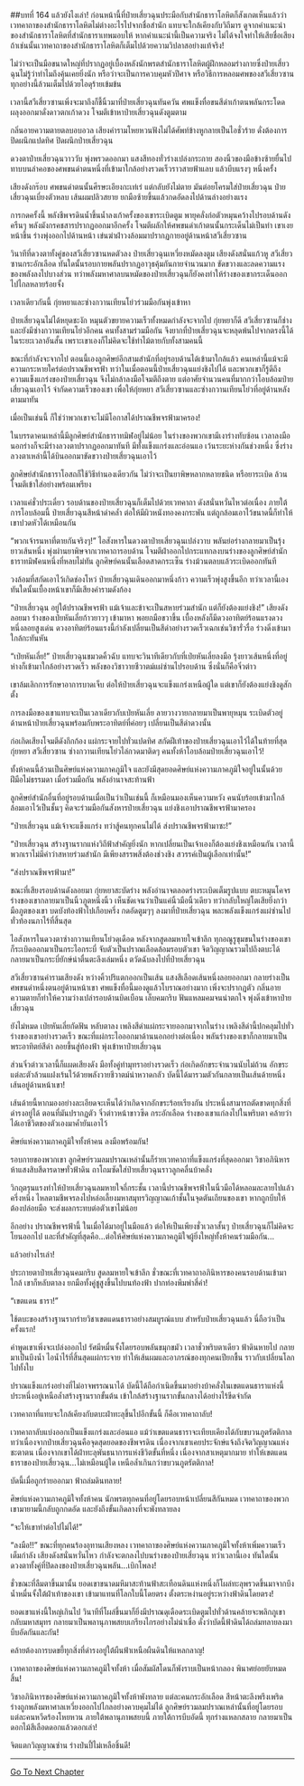 ##บทที่ 164 แล้วยังไงเล่า!
ก่อนหน้านี้ที่ป๋ายเสี่ยวฉุนประมือกับสำนักธาราโลหิตก็สังเกตเห็นแล้วว่าเวทคาถาของสำนักธาราโลหิตไม่ต่างอะไรไปจากชื่อสำนัก แทบจะใกล้เคียงกับวิถีมาร ดูจากคำแนะนำของสำนักธาราโลหิตที่สำนักธาราเทพมอบให้ หากคำแนะนำนี้เป็นความจริง ไม่ได้จงใจทำให้เสียชื่อเสียง ถ้าเช่นนั้นเวทคาถาของสำนักธาราโลหิตก็เต็มไปด้วยความวิปลาสอย่างแท้จริง! 

ไม่ว่าจะเป็นมือขนาดใหญ่ที่ปรากฏอยู่เบื้องหลังนักพรตสำนักธาราโลหิตผู้ฝึกหลอมร่างกายซึ่งป๋ายเสี่ยวฉุนไม่รู้ว่าทำไมถึงคุ้นเคยยิ่งนัก หรือว่าจะเป็นการควบคุมหัวปีศาจ หรือวิธีการหลอมศพของสวีเสี่ยวซาน ทุกอย่างนี้ล้วนเต็มไปด้วยไอดุร้ายเข้มข้น

เวลานี้สวีเสี่ยวซานเพิ่งจะมาถึงก็ชี้นิ้วมาที่ป๋ายเสี่ยวฉุนทันควัน ศพแข็งทื่อขนสีดำเก้าตนพลันกระโดดผลุงออกมาดั่งดาวตกเก้าดวง โจมตีเข้าหาป๋ายเสี่ยวฉุนดังตูมตาม

กลิ่นอายความตายตลบอบอวล เสียงคำรามโหยหวนฟังไม่ได้ศัพท์ข้างหูกลายเป็นไอชั่วร้าย ดั่งต้องการปิดผนึกแปดทิศ ปิดผนึกป๋ายเสี่ยวฉุน  

ดวงตาป๋ายเสี่ยวฉุนวาววับ พุ่งพรวดออกมา แสงสีทองทั่วร่างเปล่งกระกาย สองนิ้วของมือข้างซ้ายยื่นไปทาบบนลำคอของศพขนดำตนหนึ่งที่เข้ามาใกล้อย่างรวดเร็วราวสายฟ้าแลบ แล้วบีบแรงๆ หนึ่งครั้ง

เสียงดังกร๊อบ ศพขนดำตนนั้นศีรษะเอียงกะเท่เร่ แต่กลับยังไม่ตาย มันต่อยโครมใส่ป๋ายเสี่ยวฉุน ป๋ายเสี่ยวฉุนเบี่ยงตัวหลบ เส้นผมปลิวสยาย ยกมือซ้ายขึ้นแล้วกดอัดลงไปด้านล่างอย่างแรง

การกดครั้งนี้ พลังชีพจรดินน้ำขึ้นน้ำลงเก้าครั้งของเขาระเบิดตูม พายุคลั่งก่อตัวหมุนคว้างไปรอบด้านดังครืนๆ พลังมังกรคชสารปรากฏออกมาอีกครั้ง โจมตีผลักให้ศพขนดำเก้าตนนั้นกระเด็นไม่เป็นท่า เขาเงยหน้าขึ้น ร่างพุ่งออกไปด้านหน้า เข่นฆ่าฝ่าวงล้อมมาปรากฏกายอยู่ด้านหน้าสวีเสี่ยวซาน

วินาทีที่ดวงตาทั้งคู่ของสวีเสี่ยวซานหดตัวลง ป๋ายเสี่ยวฉุนเหวี่ยงหมัดลงตูม เสียงดังสนั่นแก้วหู สวีเสี่ยวซานกระอักเลือด ทันใดนั้นรอบกายพลันปรากฏอาวุธคุ้มกันกายจำนวนมาก ขัดขวางและลดความแรงของพลังลงไปบางส่วน ทว่าพลังมหาศาลบนหมัดของป๋ายเสี่ยวฉุนก็ยังคงทำให้ร่างของเขากระเด็นออกไปไกลหลายร้อยจั้ง

เวลาเดียวกันนี้ กุ่ยหยาและซ่างกวานเทียนโย่วร่วมมือกันพุ่งเข้าหา

ป๋ายเสี่ยวฉุนไม่ได้หยุดชะงัก หมุนตัวขยายความเร็วทั้งหมดกำลังจะจากไป กุ่ยหยาก็ดี สวีเสี่ยวซานก็ช่าง และยังมีซ่างกวานเทียนโย่วอีกคน คนทั้งสามร่วมมือกัน จึงยากที่ป๋ายเสี่ยวฉุนจะหลุดพ้นไปจากตรงนี้ได้ในระยะเวลาอันสั้น เพราะเขาเองก็ไม่คิดจะใช้ท่าไม้ตายกับทั้งสามคนนี้

ขณะที่กำลังจะจากไป ตอนนี้เองลูกศิษย์อีกสามสำนักที่อยู่รอบด้านได้เข้ามาใกล้แล้ว คนเหล่านี้แม้จะมีความกระหายใคร่ต่อปราณชีพจรฟ้า ทว่าในเมื่อตอนนี้ป๋ายเสี่ยวฉุนแย่งชิงไปได้ และพวกเขาก็รู้ดีถึงความแข็งแกร่งของป๋ายเสี่ยวฉุน จึงไม่กล้าลงมือโจมตีถึงตาย แต่อาศัยจำนวนคนที่มากกว่าโอบล้อมป๋ายเสี่ยวฉุนเอาไว้ จำกัดความเร็วของเขา เพื่อให้กุ่ยหยา สวีเสี่ยวซานและซ่างกวานเทียนโย่วที่อยู่ด้านหลังตามมาทัน 

เมื่อเป็นเช่นนี้ ก็ใช่ว่าพวกเขาจะไม่มีโอกาสได้ปราณชีพจรฟ้ามาครอง!

ในบรรดาคนเหล่านี้มีลูกศิษย์สำนักธาราทมิฬอยู่ไม่น้อย ในร่างของพวกเขามีเงาร่างทับซ้อน เวลาลงมือนอกร่างก็จะมีร่างลวงตาปรากฏออกมาทันที มีทั้งแข็งแกร่งและอ่อนแอ เว้นระยะห่างกันช่วงหนึ่ง ซึ่งร่างลวงตาเหล่านี้ได้บินออกมาขัดขวางป๋ายเสี่ยวฉุนเอาไว้

ลูกศิษย์สำนักธาราโอสถก็ใช้วิธีทำนองเดียวกัน ไม่ว่าจะเป็นยาพิษหลากหลายชนิด หรือยาระเบิด ล้วนโจมตีเข้าใส่อย่างพร้อมเพรียง

เวลาแค่ชั่วประเดี๋ยว รอบด้านของป๋ายเสี่ยวฉุนก็เต็มไปด้วยเวทคาถา ดังสนั่นหวั่นไหวต่อเนื่อง ภายใต้การโอบล้อมนี้ ป๋ายเสี่ยวฉุนสีหน้าดำคล้ำ ต่อให้มีผิวหนังทองคงกระพัน แต่ถูกล้อมเอาไว้ขนาดนี้ก็ทำให้เขาปวดหัวได้เหมือนกัน

“พวกเจ้ารนหาที่ตายกันจริงๆ!” ไอสังหารในดวงตาป๋ายเสี่ยวฉุนเปล่งวาบ พลันย่อร่างกลายมาเป็นรุ้งยาวเส้นหนึ่ง พุ่งผ่านยาพิษจากเวทคาถารอบด้าน โจมตีฝ่าออกไปกระแทกลงบนร่างของลูกศิษย์สำนักธาราทมิฬคนหนึ่งที่หลบไม่ทัน ลูกศิษย์คนนั้นเลือดสาดกระเซ็น ร่างม้วนตลบแล้วระเบิดออกทันที 

วงล้อมที่สกัดเอาไว้เกิดช่องโหว่ ป๋ายเสี่ยวฉุนเดินออกมาหนึ่งก้าว ความเร็วพุ่งสูงขึ้นอีก ทว่าเวลานี้เอง ทันใดนั้นเบื้องหน้าเขาก็มีเสียงคำรามดังก้อง

“ป๋ายเสี่ยวฉุน อยู่ใต้ปราณชีพจรฟ้า แม้เจ้าและข้าจะเป็นสหายร่วมสำนัก แต่ก็ยังต้องแย่งชิง!” เสียงดังลอยมา ร่างของเป่ยหันเลี่ยก้าวยาวๆ เข้ามาหา พอยกมือขวาขึ้น เบื้องหลังก็มีดวงอาทิตย์ร้อนแรงดวงหนึ่งลอยสูงเด่น ดวงอาทิตย์ร้อนแรงนี้กำลังเปลี่ยนเป็นสีดำอย่างรวดเร็วเฉกเช่นวิชารั่วรื่อ ร่วงดิ่งเข้ามาใกล้กะทันหัน

 “เป่ยหันเลี่ย!” ป๋ายเสี่ยวฉุนขมวดคิ้วฉับ แทบจะวินาทีเดียวกับที่เป่ยหันเลี่ยลงมือ รุ้งยาวเส้นหนึ่งที่อยู่ห่างก็เข้ามาใกล้อย่างรวดเร็ว พลังของวิชาวายชีวาตม์แผ่ซ่านไปรอบด้าน ซึ่งนั่นก็คือจิ๋วต่าว

เขาล้มเลิกการรักษาอาการบาดเจ็บ ต่อให้ป๋ายเสี่ยวฉุนจะแข็งแกร่งเหนือผู้ใด แต่เขาก็ยังต้องแย่งชิงดูสักตั้ง

การลงมือของเขาแทบจะเป็นเวลาเดียวกับเป่ยหันเลี่ย ลายวางวายกลายมาเป็นพายุหมุน ระเบิดตัวอยู่ด้านหน้าป๋ายเสี่ยวฉุนพร้อมกับพระอาทิตย์ที่ค่อยๆ เปลี่ยนเป็นสีดำดวงนั้น

ก่อเกิดเสียงโจมตีดังกึกก้อง แผ่กระจายไปทั่วแปดทิศ สกัดฝีเท้าของป๋ายเสี่ยวฉุนเอาไว้ได้ในท้ายที่สุด กุ่ยหยา สวีเสี่ยวซาน ซ่างกวานเทียนโย่วไล่กวดมาติดๆ คนทั้งห้าโอบล้อมป๋ายเสี่ยวฉุนเอาไว้!

ทั้งห้าคนนี้ล้วนเป็นศิษย์แห่งความภาคภูมิใจ และยังมีสุดยอดศิษย์แห่งความภาคภูมิใจอยู่ในนั้นด้วย ฝีมือไม่ธรรมดา เมื่อร่วมมือกัน พลังอำนาจสะท้านฟ้า 

ลูกศิษย์สำนักอื่นที่อยู่รอบด้านเมื่อเป็นว่าเป็นเช่นนี้ ก็เหมือนมองเห็นความหวัง คนนับร้อยเข้ามาใกล้ ล้อมเอาไว้เป็นชั้นๆ คิดจะร่วมมือกันสังหารป๋ายเสี่ยวฉุน แย่งชิงเอาปราณชีพจรฟ้ามาครอง

“ป๋ายเสี่ยวฉุน แม้เจ้าจะแข็งแกร่ง ทว่าสู้คนทุกคนไม่ได้ ส่งปราณชีพจรฟ้ามาซะ!”

“ป๋ายเสี่ยวฉุน สร้างฐานรากแห่งวิถีฟ้าสำคัญยิ่งนัก หากเปลี่ยนเป็นเจ้าเองก็ต้องแย่งชิงเหมือนกัน เวลานี้พวกเราไม่มีคำว่าสหายร่วมสำนัก มีเพียงสรรพสิ่งต้องช่วงชิง สวรรค์เป็นผู้เลือกเท่านั้น!”

“ส่งปราณชีพจรฟ้ามา!”

 ขณะที่เสียงรอบด้านดังลอยมา กุ่ยหยาสะบัดร่าง พลังอำนาจตลอดร่างระเบิดเต็มรูปแบบ ตบะหมุนโคจร ร่างของเขากลายมาเป็นนิ้วภูตหนึ่งนิ้ว เห็นชัดเจนว่าเป็นแค่นิ้วมือนิ้วเดียว ทว่ากลับใหญ่โตเสียยิ่งกว่ามือภูตของเขา บดบังท้องฟ้าไปเกือบครึ่ง กดอัดตูมๆๆ ลงมาที่ป๋ายเสี่ยวฉุน พละพลังแข็งแกร่งแผ่ซ่านไปทั่วท้องนภาไร้ที่สิ้นสุด

ไอสังหารในดวงตาซ่างกวานเทียนโย่วดุเดือด หลังจากสูดลมหายใจเข้าลึก ทุกอณูรูขุมขนในร่างของเขาก็ระเบิดออกมาเป็นกระไอกระบี่ จับตัวเป็นปราณเลือดล้อมรอบตัวเขา จิตวิญญาณรวมไปถึงตบะได้กลายมาเป็นกระบี่ยักษ์น่าตื่นตะลึงเล่มหนึ่ง ตวัดฉับลงไปที่ป๋ายเสี่ยวฉุน

สวีเสี่ยวซานคำรามเสียงดัง หว่างคิ้วปริแตกออกเป็นเส้น แสงสีเลือดเส้นหนึ่งลอยออกมา กลายร่างเป็นศพขนดำหนึ่งตนอยู่ด้านหน้าเขา ศพแข็งทื่อนี้มองดูแล้วโบราณอย่างมาก เพิ่งจะปรากฏตัว กลิ่นอายความตายก็ทำให้ความว่างเปล่ารอบด้านบิดเบือน เล็บคมกริบ ฟันแหลมคมจนน่าตกใจ พุ่งดิ่งเข้าหาป๋ายเสี่ยวฉุน

ยังไม่หมด เป่ยหันเลี่ยกัดฟัน หลับตาลง เพลิงสีดำแผ่กระจายออกมาจากในร่าง เพลิงสีดำนี้ปกคลุมไปทั่วร่างของเขาอย่างรวดเร็ว ขณะที่แผ่กระไอออกมาด้านนอกอย่างต่อเนื่อง พลันร่างของเขาก็กลายมาเป็นพระอาทิตย์สีดำ ลอยขึ้นสู่ท้องฟ้า พุ่งเข้าหาป๋ายเสี่ยวฉุน

ส่วนจิ๋วต่าวเวลานี้ก็แผดเสียงดัง มือทั้งคู่ทำมุทราอย่างรวดเร็ว ก่อเกิดอักขระจำนวนนับไม่ถ้วน อักขระแต่ละตัวล้วนแฝงเร้นไว้ด้วยพลังวายชีวาตม์น่าหวาดกลัว บัดนี้ได้มารวมตัวกันกลายเป็นเส้นด้ายหนึ่งเส้นอยู่ด้านหน้าเขา!

เส้นด้ายนี้หากมองอย่างละเอียดจะเห็นได้ว่าเกิดจากอักขระร้อยเรียงกัน ประหนึ่งสามารถตัดขาดทุกสิ่งที่ดำรงอยู่ได้ ตอนที่มันปรากฏตัว จิ๋วต่าวหน้าขาวซีด กระอักเลือด ร่างของเขาแก่ลงไปในพริบตา คล้ายว่าได้เอาชีวิตของตัวเองมาค้ำยันเอาไว้

ศิษย์แห่งความภาคภูมิใจทั้งห้าคน ลงมือพร้อมกัน!

รอบกายของพวกเขา ลูกศิษย์รวมลมปราณเหล่านั้นก็ร่ายเวทคาถาที่แข็งแกร่งที่สุดออกมา วิชาอภินิหารห้าแสงสิบสีดารดาษทั่วฟ้าดิน ถาโถมซัดใส่ป๋ายเสี่ยวฉุนราวลูกคลื่นบ้าคลั่ง

วิกฤตรุนแรงทำให้ป๋ายเสี่ยวฉุนลมหายใจถี่กระชั้น เวลานี้ปราณชีพจรฟ้าในนิ้วมือได้หลอมละลายไปแล้วครึ่งหนึ่ง ไหลตามชีพจรลงไปหล่อเลี้ยงมหาสมุทรวิญญาณเก้าชั้นในจุดตันเถียนของเขา หากถูกบีบให้ต้องปล่อยมือ จะส่งผลกระทบต่อตัวเขาไม่น้อย

อีกอย่าง ปราณชีพจรฟ้านี้ ในเมื่อได้มาอยู่ในมือแล้ว ต่อให้เป็นเพียงชั่วเวลาสั้นๆ ป๋ายเสี่ยวฉุนก็ไม่คิดจะโยนออกไป และที่สำคัญที่สุดคือ...ต่อให้ศิษย์แห่งความภาคภูมิใจผู้ยิ่งใหญ่ทั้งห้าคนร่วมมือกัน...

แล้วอย่างไรเล่า!

ประกายตาป๋ายเสี่ยวฉุนคมกริบ สูดลมหายใจเข้าลึก ชั่วขณะที่เวทคาถาอภินิหารของคนรอบด้านเข้ามาใกล้ เขาก็หลับตาลง ยกมือทั้งคู่ชูสูงขึ้นไปบนท้องฟ้า ปากท่องพึมพำสี่คำ!

“เขตแดน ธารา!”

ใช้ตบะของสร้างฐานรากร่ายวิชาเขตแดนธาราอย่างสมบูรณ์แบบ สำหรับป๋ายเสี่ยวฉุนแล้ว นี่ถือว่าเป็นครั้งแรก!

คำพูดเขาเพิ่งจะเปล่งออกไป รัศมีหมื่นจั้งโดยรอบพลันขมุกขมัว เวลาชั่วพริบตาเดียว ฟ้าดินหายไป กลายมาเป็นบึงน้ำ ไอน้ำไร้ที่สิ้นสุดแผ่กระจาย ทำให้เส้นผมและอาภรณ์ของทุกคนเปียกชื้น ราวกับเปลี่ยนโลกไปทั้งใบ

ปราณแข็งแกร่งอย่างที่ไม่อาจพรรณนาได้ บัดนี้ได้ถือกำเนิดขึ้นมาอย่างบ้าคลั่งในเขตแดนธาราแห่งนี้ ประหนึ่งอยู่เหนือล้ำสร้างฐานรากขั้นต้น เข้าใกล้สร้างฐานรากขั้นกลางได้อย่างไร้ขีดจำกัด

เวทคาถาที่แทบจะใกล้เคียงกับตบะฝ่าทะลุขึ้นไปอีกขั้นนี้ ก็คือเวทคาถาลับ!

เวทคาถาลับแบ่งออกเป็นแข็งแกร่งและอ่อนแอ แม้ว่าเขตแดนธาราจะเทียบเคียงได้กับขบวนภูตรัตติกาล ทว่าเนื่องจากป๋ายเสี่ยวฉุนคือจุดสุดยอดของชีพจรดิน เนื่องจากเขาเคยประจักษ์แจ้งถึงจิตวิญญาณแห่งชะตาตน เนื่องจากเขาได้ฝ่าทะลุพันธนาการแห่งชีวิตขั้นที่หนึ่ง เนื่องจากสาเหตุมากมาย ทำให้เขตแดนธาราของป๋ายเสี่ยวฉุน...ไม่เหมือนผู้ใด เหนือล้ำเกินกว่าขบวนภูตรัตติกาล!

บัดนี้เมื่อถูกร่ายออกมา ฟ้าถล่มดินทลาย!

 ศิษย์แห่งความภาคภูมิใจทั้งห้าคน นักพรตทุกคนที่อยู่โดยรอบหน้าเปลี่ยนสีกันหมด เวทคาถาของพวกเขามายามนี้กลับถูกกดอัด และยังถึงขั้นเกิดลางที่จะพังทลายลง

“จะให้เขาทำต่อไปไม่ได้!”

“ลงมือ!!” ขณะที่ทุกคนร้องอุทานเสียงหลง เวทคาถาของศิษย์แห่งความภาคภูมิใจทั้งห้าเพิ่มความเร็วเต็มกำลัง เสียงดังสนั่นหวั่นไหว กำลังจะตกลงไปบนร่างของป๋ายเสี่ยวฉุน ทว่าเวลานี้เอง ทันใดนั้นดวงตาทั้งคู่ที่ปิดลงของป๋ายเสี่ยวฉุนพลัน...เบิกโพลง!

ชั่วขณะที่ลืมตาขึ้นมานั้น ยอดเขาขนาดมหึมาสะท้านฟ้าสะเทือนดินแห่งหนึ่งก็โผล่ทะลุพรวดขึ้นมาจากบึงน้ำหมื่นจั้งใต้ฝ่าเท้าของเขา เข้ามาแทนที่โลกใบนี้โดยตรง ตั้งตระหง่านอยู่ระหว่างฟ้าดินโดยตรง!

ยอดเขาแห่งนี้ใหญ่เกินไป วินาทีที่โผล่ขึ้นมาก็ยิ่งมีปราณดุเดือดระเบิดตูมไปทั่วด้านคล้ายจะพลิกภูเขากลับมหาสมุทร กลายมาเป็นพลานุภาพสยบเกรียงไกรอย่างไม่น่าเชื่อ ดั่งว่าบัดนี้ฟ้าดินได้ถล่มทลายลงมาบีบอัดกันและกัน!

คล้ายต้องการบดขยี้ทุกสิ่งที่ดำรงอยู่ใต้ผืนฟ้าเหนือผืนดินให้แหลกลาญ!

เวทคาถาของศิษย์แห่งความภาคภูมิใจทั้งห้า เมื่อสัมผัสโดนก็พังราบเป็นหน้ากลอง พินาศย่อยยับหมดสิ้น!

วิชาอภินิหารของศิษย์แห่งความภาคภูมิใจทั้งห้าพังทลาย แต่ละคนกระอักเลือด สีหน้าตะลึงพรึงเพริด ร่างถูกพลังมหาศาลเหวี่ยงออกไปไกลอย่างควบคุมไม่ได้ ลูกศิษย์รวมลมปราณเหล่านั้นที่อยู่โดยรอบ แต่ละคนหวีดร้องโหยหวน ภายใต้พลานุภาพสยบนี้ ภายใต้การบีบอัดนี้ ทุกร่างแหลกสลาย กลายมาเป็นดอกไม้สีเลือดดอกแล้วดอกเล่า!

จิตแตกวิญญาณซ่าน ร่างป่นปี้ไม่เหลือชิ้นดี!

------------


[Go To Next Chapter]( ./165.md)